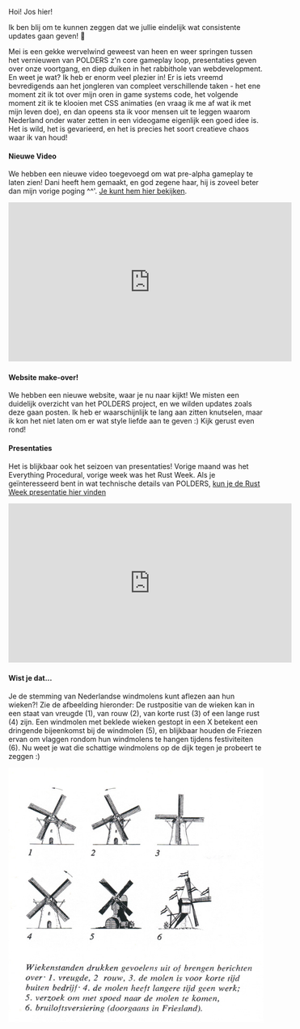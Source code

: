 Hoi! Jos hier!

Ik ben blij om te kunnen zeggen dat we jullie eindelijk wat consistente updates gaan geven! 🎉

Mei is een gekke wervelwind geweest van heen en weer springen tussen het vernieuwen van POLDERS z'n core gameplay loop, presentaties geven over onze voortgang, en diep duiken in het rabbithole van webdevelopment. En weet je wat? Ik heb er enorm veel plezier in! Er is iets vreemd bevredigends aan het jongleren van compleet verschillende taken - het ene moment zit ik tot over mijn oren in game systems code, het volgende moment zit ik te klooien met CSS animaties (en vraag ik me af wat ik met mijn leven doe), en dan opeens sta ik voor mensen uit te leggen waarom Nederland onder water zetten in een videogame eigenlijk een goed idee is. Het is wild, het is gevarieerd, en het is precies het soort creatieve chaos waar ik van houd!

#### Nieuwe Video
We hebben een nieuwe video toegevoegd om wat pre-alpha gameplay te laten zien! Dani heeft hem gemaakt, en god zegene haar, hij is zoveel beter dan mijn vorige poging ^^'. [Je kunt hem hier bekijken](https://www.youtube.com/watch?v=AzYt_z4o8ro).

<iframe width="560" height="315" src="https://www.youtube.com/embed/AzYt_z4o8ro?si=uYyOWUr21lvrxKpb" title="YouTube video player" frameborder="0" allow="accelerometer; autoplay; clipboard-write; encrypted-media; gyroscope; picture-in-picture; web-share" referrerpolicy="strict-origin-when-cross-origin" allowfullscreen></iframe>

#### Website make-over!
We hebben een nieuwe website, waar je nu naar kijkt! We misten een duidelijk overzicht van het POLDERS project, en we wilden updates zoals deze gaan posten. Ik heb er waarschijnlijk te lang aan zitten knutselen, maar ik kon het niet laten om er wat style liefde aan te geven :) Kijk gerust even rond!

#### Presentaties
Het is blijkbaar ook het seizoen van presentaties! Vorige maand was het Everything Procedural, vorige week was het Rust Week.
Als je geïnteresseerd bent in wat technische details van POLDERS, [kun je de Rust Week presentatie hier vinden](https://www.youtube.com/live/84bX1nPDBr4?feature=shared&t=5627)

<iframe width="560" height="315" src="https://www.youtube.com/embed/90soMwEGZXw?si=rhztFeX1yO5lYEkb" title="YouTube video player" frameborder="0" allow="accelerometer; autoplay; clipboard-write; encrypted-media; gyroscope; picture-in-picture; web-share" referrerpolicy="strict-origin-when-cross-origin" allowfullscreen></iframe>

#### Wist je dat...
Je de stemming van Nederlandse windmolens kunt aflezen aan hun wieken?! Zie de afbeelding hieronder: De rustpositie van de wieken kan in een staat van vreugde (1), van rouw (2), van korte rust (3) of een lange rust (4) zijn. Een windmolen met beklede wieken gestopt in een X betekent een dringende bijeenkomst bij de windmolen (5), en blijkbaar houden de Friezen ervan om vlaggen rondom hun windmolens te hangen tijdens festiviteiten (6). Nu weet je wat die schattige windmolens op de dijk tegen je probeert te zeggen :)

![Molen](molenstanden.png) 